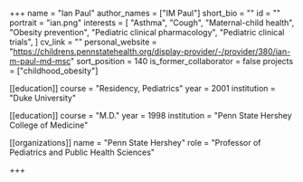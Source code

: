 +++
name = "Ian Paul"
author_names = ["IM Paul"]
short_bio = ""
id = ""
portrait = "ian.png"
interests = [
  "Asthma",
  "Cough",
  "Maternal-child health",
  "Obesity prevention",
  "Pediatric clinical pharmacology",
  "Pediatric clinical trials",
]
cv_link = ""
personal_website = "https://childrens.pennstatehealth.org/display-provider/-/provider/380/ian-m-paul-md-msc"
sort_position = 140
is_former_collaborator = false
projects = ["childhood_obesity"]

[[education]]
  course = "Residency, Pediatrics"
  year = 2001
  institution = "Duke University"

[[education]]
  course = "M.D."
  year = 1998
  institution = "Penn State Hershey College of Medicine"

[[organizations]]
    name = "Penn State Hershey"
    role = "Professor of Pediatrics and Public Health Sciences"



+++

